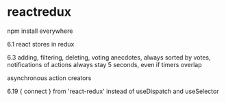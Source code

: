 # reactredux

npm install everywhere

6.1 react stores in redux

6.3
adding, filtering, deleting, voting anecdotes, always sorted by votes,
notifications of actions always stay 5 seconds, even if timers overlap

asynchronous action creators

6.19
{ connect } from 'react-redux'
instead of useDispatch and useSelector
